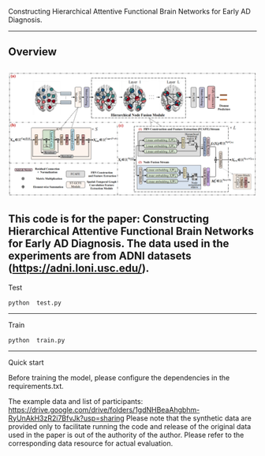Constructing Hierarchical Attentive Functional Brain Networks for Early AD Diagnosis.

---
Overview
---
![avatar](./framework.jpg)
---
This code is for the paper: Constructing Hierarchical Attentive Functional Brain Networks for Early AD Diagnosis. The data used in the experiments are from ADNI datasets (https://adni.loni.usc.edu/).
---

Test
```
python  test.py 
```

---
Train

```
python  train.py 
```

---

Quick start

Before training the model, please configure the dependencies in the requirements.txt.

The example data and list of participants: https://drive.google.com/drive/folders/1gdNHBeaAhgbhm-RyUnAkH3zR2i7BfvJk?usp=sharing
Please note that the synthetic data are provided only to facilitate running the code and release of the original data used in the paper is out of the authority of the author. Please refer to the corresponding data resource for actual evaluation.
